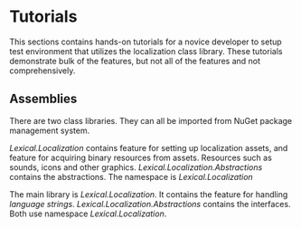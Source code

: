 # Tutorials
This sections contains hands-on tutorials for a novice developer to setup test environment that utilizes the localization class library.
These tutorials demonstrate bulk of the features, but not all of the features and not comprehensively. 

## Assemblies
There are two class libraries. They can all be imported from NuGet package management system.

*Lexical.Localization* contains feature for setting up localization assets, and feature for acquiring binary resources from assets.
Resources such as sounds, icons and other graphics. *Lexical.Localization.Abstractions* contains the abstractions.
The namespace is *Lexical.Localization*

The main library is *Lexical.Localization*. It contains the feature for handling *language strings*. 
*Lexical.Localization.Abstractions* contains the interfaces. 
Both use namespace *Lexical.Localization*.


